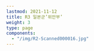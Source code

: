 ```yaml
---
lastmod: 2021-11-12
title: R3 일본군’위안부’
weight: 3
type: page
components: 
  - "/img/R2-Scanned000016.jpg"
---
```

